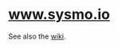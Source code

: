 www.sysmo.io
============

See also the [wiki](https://github.com/sysmo-nms/sysmo-nms.github.io/wiki).
